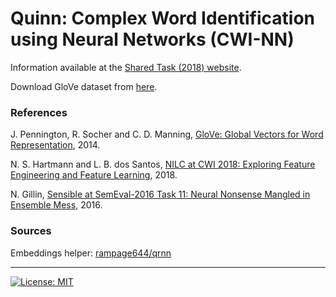 # Quinn: Complex Word Identification using Neural Networks (CWI-NN)

Information available at the [Shared Task (2018) website](http://sites.google.com/view/cwisharedtask2018/).

Download GloVe dataset from [here](https://nlp.stanford.edu/projects/glove/).

### References

J. Pennington, R. Socher and C. D. Manning, [GloVe: Global Vectors for Word Representation](https://nlp.stanford.edu/pubs/glove.pdf), 2014.

N. S. Hartmann and L. B. dos Santos, [NILC at CWI 2018: Exploring Feature Engineering and Feature Learning](http://aclweb.org/anthology/W18-0540), 2018.

N. Gillin, [Sensible at SemEval-2016 Task 11: Neural Nonsense Mangled in Ensemble Mess](http://www.aclweb.org/anthology/S16-1148), 2016.

### Sources

Embeddings helper: [rampage644/qrnn](https://github.com/rampage644/qrnn)

---
[![License: MIT](https://img.shields.io/badge/License-MIT-yellow.svg)](https://opensource.org/licenses/MIT)
